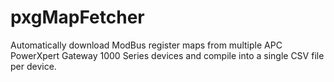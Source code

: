 # pxgMapFetcher
Automatically download ModBus register maps from multiple APC PowerXpert Gateway 1000 Series devices and compile into a single CSV file per device.
